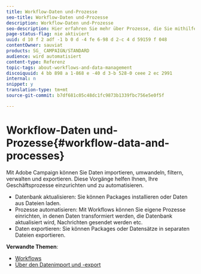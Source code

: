 ```yaml
---
title: Workflow-Daten und-Prozesse
seo-title: Workflow-Daten und-Prozesse
description: Workflow-Daten und-Prozesse
seo-description: Hier erfahren Sie mehr über Prozesse, die Sie mithilfe von Adobe Campaign einrichten und automatisieren können.
page-status-flag: nie aktiviert
uuid: d 10 f 2 adf -1 b 0 d -4 fe 6-98 d 2-c 4 d 59159 f 048
contentOwner: sauviat
products: SG_ CAMPAIGN/STANDARD
audience: wird automatisiert
content-type: Referenz
topic-tags: about-workflows-and-data-management
discoiquuid: 4 bb 898 a 1-868 e -40 d 3-b 528-0 ceee 2 ec 2991
internal: n
snippet: y
translation-type: tm+mt
source-git-commit: b7df681c05c48dc1fc9873b1339fbc756e5e0f5f

---
```



# Workflow-Daten und-Prozesse{#workflow-data-and-processes}

Mit Adobe Campaign können Sie Daten importieren, umwandeln, filtern, verwalten und exportieren. Diese Vorgänge helfen Ihnen, Ihre Geschäftsprozesse einzurichten und zu automatisieren.

* Datenbank aktualisieren: Sie können Packages installieren oder Daten aus Dateien laden.
* Prozesse automatisieren: Mit Workflows können Sie eigene Prozesse einrichten, in denen Daten transformiert werden, die Datenbank aktualisiert wird, Nachrichten gesendet werden etc.
* Daten exportieren: Sie können Packages oder Datensätze in separaten Dateien exportieren.

**Verwandte Themen**:

* [Workflows](../../automating/using/discovering-workflows.md)
* [Über den Datenimport und -export](../../automating/using/about-data-import-and-export.md)

